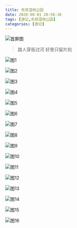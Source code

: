 ```yaml
---
title: 东郊湿地公园
date: 2020-08-01 20:58:36
tags: [游记,东郊湿地公园]
categories: [游记]
---
```


![首屏图](https://s1.ax1x.com/2020/08/02/aJd054.png)

<!-- more -->

> 路人穿街过河 好景只留片刻

![图1](https://s1.ax1x.com/2020/08/02/aJtwpq.jpg)

![图2](https://s1.ax1x.com/2020/08/02/aJ8OyD.jpg)

![图3](https://s1.ax1x.com/2020/08/02/aJ8HW6.jpg)

![图4](https://s1.ax1x.com/2020/08/02/aJGTBQ.jpg)

![图5](https://s1.ax1x.com/2020/08/02/aJ8TF1.jpg)

![图6](https://s1.ax1x.com/2020/08/02/aJGbAs.jpg)

![图7](https://s1.ax1x.com/2020/08/02/aJ8XOe.jpg)

![图8](https://s1.ax1x.com/2020/08/02/aJ8veH.jpg)

![图9](https://s1.ax1x.com/2020/08/02/aJ8xwd.jpg)

![图10](https://s1.ax1x.com/2020/08/02/aJ8zTA.jpg)

![图11](https://s1.ax1x.com/2020/08/02/aJG9Yt.jpg)

![图12](https://s1.ax1x.com/2020/08/02/aJGCfP.jpg)

![图13](https://s1.ax1x.com/2020/08/02/aJGiSf.jpg)

![图14](https://s1.ax1x.com/2020/08/02/aJGFl8.jpg)

![图15](https://s1.ax1x.com/2020/08/02/aJGk6S.jpg)

![图16](https://s1.ax1x.com/2020/08/02/aJGVmQ.jpg)
